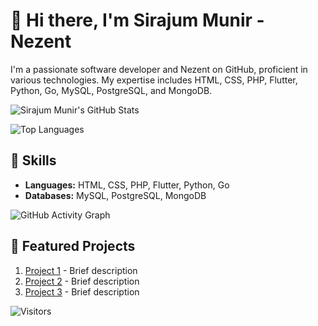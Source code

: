 <!-- Your Name -->
# 👋 Hi there, I'm Sirajum Munir - Nezent

<!-- Introduction -->
I'm a passionate software developer and Nezent on GitHub, proficient in various technologies. My expertise includes HTML, CSS, PHP, Flutter, Python, Go, MySQL, PostgreSQL, and MongoDB.

<!-- GitHub Stats -->
![Sirajum Munir's GitHub Stats](https://github-readme-stats.vercel.app/api?username=nezent&show_icons=true&hide_border=true&count_private=true&theme=dark)

<!-- Top Languages Used -->
![Top Languages](https://github-readme-stats.vercel.app/api/top-langs/?username=nezent&layout=compact&theme=dark&hide_border=true)

<!-- Skills -->
## 💼 Skills

- **Languages:** HTML, CSS, PHP, Flutter, Python, Go
- **Databases:** MySQL, PostgreSQL, MongoDB

<!-- GitHub Activity Graph -->
![GitHub Activity Graph](https://activity-graph.herokuapp.com/graph?username=nezent&bg_color=0D1117&color=5BCDEC&line=5BCDEC&point=FFFFFF&hide_border=true)

<!-- Projects -->
## 🚀 Featured Projects

1. [Project 1](#) - Brief description
2. [Project 2](#) - Brief description
3. [Project 3](#) - Brief description

<!-- Connect with Me -->
<!-- ## 🌐 Connect with Me

[![LinkedIn](https://img.shields.io/badge/LinkedIn-0077B5?style=for-the-badge&logo=linkedin&logoColor=white)](https://www.linkedin.com/in/your-linkedin/)
[![Twitter](https://img.shields.io/badge/Twitter-1DA1F2?style=for-the-badge&logo=twitter&logoColor=white)](https://twitter.com/your-twitter)
[![Website](https://img.shields.io/badge/Website-4285F4?style=for-the-badge&logo=google-chrome&logoColor=white)](https://your-website.com) -->

<!-- Footer -->
![Visitors](https://visitor-badge.glitch.me/badge?page_id=nezent.Nezent)

<!-- Feel free to customize and add more sections as per your preferences -->


